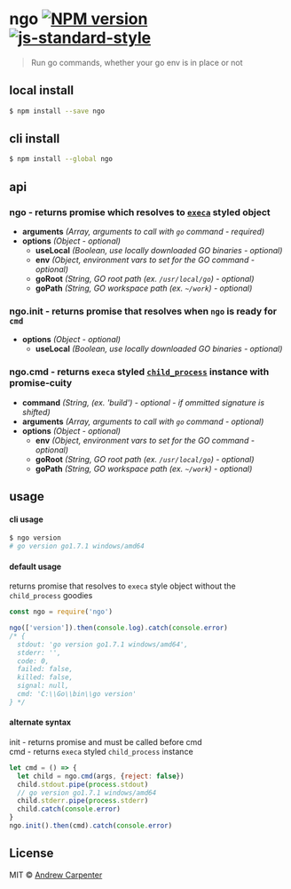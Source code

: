 # ngo [![NPM version](https://badge.fury.io/js/ngo.svg)](https://npmjs.org/package/ngo)   [![js-standard-style](https://img.shields.io/badge/code%20style-standard-brightgreen.svg?style=flat)](https://github.com/feross/standard)

> Run go commands, whether your go env is in place or not

## local install

```sh
$ npm install --save ngo
```

## cli install

```sh
$ npm install --global ngo
```

## api

### ngo - returns promise which resolves to [`execa`](https://github.com/sindresorhus/execa) styled object
- **arguments** *(Array, arguments to call with `go` command - required)*
- **options** *(Object - optional)*
  - **useLocal** *(Boolean, use locally downloaded GO binaries - optional)*
  - **env** *(Object, environment vars to set for the GO command - optional)*
  - **goRoot** *(String, GO root path (ex. `/usr/local/go`) - optional)*
  - **goPath** *(String, GO workspace path (ex. `~/work`) - optional)*

### ngo.init - returns promise that resolves when `ngo` is ready for `cmd`
- **options** *(Object - optional)*
  - **useLocal** *(Boolean, use locally downloaded GO binaries - optional)*

### ngo.cmd - returns `execa` styled [`child_process`](https://nodejs.org/api/child_process.html#child_process_class_childprocess) instance with promise-cuity
- **command** *(String, (ex. 'build') - optional - if ommitted signature is shifted)*
- **arguments** *(Array, arguments to call with `go` command - optional)*
- **options** *(Object - optional)*
  - **env** *(Object, environment vars to set for the GO command - optional)*
  - **goRoot** *(String, GO root path (ex. `/usr/local/go`) - optional)*
  - **goPath** *(String, GO workspace path (ex. `~/work`) - optional)*

## usage

#### cli usage
```sh
$ ngo version
# go version go1.7.1 windows/amd64
```

#### default usage
returns promise that resolves to `execa` style object without the `child_process` goodies

```js
const ngo = require('ngo')

ngo(['version']).then(console.log).catch(console.error)
/* {
  stdout: 'go version go1.7.1 windows/amd64',
  stderr: '',
  code: 0,
  failed: false,
  killed: false,
  signal: null,
  cmd: 'C:\\Go\\bin\\go version'
} */
```

#### alternate syntax
init - returns promise and must be called before cmd    
cmd - returns `execa` styled `child_process` instance

```js
let cmd = () => {
  let child = ngo.cmd(args, {reject: false})
  child.stdout.pipe(process.stdout)
  // go version go1.7.1 windows/amd64
  child.stderr.pipe(process.stderr)
  child.catch(console.error)
}
ngo.init().then(cmd).catch(console.error)
```

## License

MIT © [Andrew Carpenter](https://github.com/doesdev)
